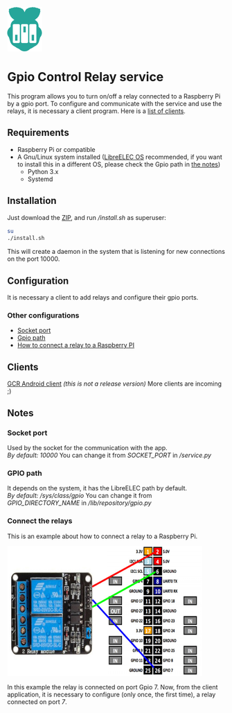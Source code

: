 <img alt="Gpio Control Relay" title="Gpio Control Relay service" src="resources/images/icon.png">

# Gpio Control Relay service
This program allows you to turn on/off a relay connected to a Raspberry Pi by a gpio port.
To configure and communicate with the service and use the relays, 
it is necessary a client program. Here is a [list of clients](#clients).

## Requirements
- Raspberry Pi or compatible
- A Gnu/Linux system installed ([LibreELEC OS](https://libreelec.tv/)
 recommended, if you want to install this in a 
different OS, please check the Gpio path in [the notes](#gpio-path))
    - Python 3.x
    - Systemd

## Installation
Just download the [ZIP](https://github.com/nearlg/script.service.relay/archive/master.zip), 
and run _/install.sh_ as superuser:

```bash
su
./install.sh
```
This will create a daemon in the system that is listening for new connections on the port 10000.

## Configuration
It is necessary a client to add relays and configure their gpio ports.

### Other configurations
* [Socket port](#socket-port)
* [Gpio path](#gpio-path)
* [How to connect a relay to a Raspberry PI](#connect-the-relays)

## Clients
[GCR Android client](https://github.com/nearlg/gcr-cli-android/tree/next) _(this is not a release version)_
More clients are incoming ;)

## Notes
### Socket port
Used by the socket for the communication with the app.</br>
*By default: 10000*
You can change it from _SOCKET_PORT_ in _/service.py_

### GPIO path
It depends on the system, it has the LibreELEC path by default.</br>
*By default: /sys/class/gpio*
You can change it from _GPIO_DIRECTORY_NAME_ in _/lib/repository/gpio.py_

### Connect the relays
This is an example about how to connect a relay to a Raspberry Pi.

<img alt="Relay connection schema" title="Relay connection schema" src="docs/relay-connection-schema.jpeg" width="450" height="300">

In this example the relay is connected on port Gpio 7.
Now, from the client application, it is necessary to configure (only once, the first time), a relay connected on port _7_.
